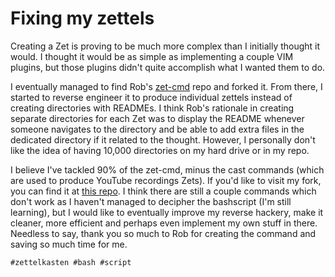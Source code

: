 # Fixing my zettels

Creating a Zet is proving to be much more complex than I initially thought it would. I thought it would be as simple as implementing a couple VIM plugins, but those plugins didn't quite accomplish what I wanted them to do.

I eventually managed to find Rob's [zet-cmd](https://github.com/rwxrob/zet-cmd) repo and forked it. From there, I started to reverse engineer it to produce individual zettels instead of creating directories with READMEs. I think Rob's rationale in creating separate directories for each Zet was to display the README whenever someone navigates to the directory and be able to add extra files in the dedicated directory if it related to the thought. However, I personally don't like the idea of having 10,000 directories on my hard drive or in my repo.

I believe I've tackled 90% of the zet-cmd, minus the cast commands (which are used to produce YouTube recordings Zets). If you'd like to visit my fork, you can find it at [this repo](https://github.com/controlshifted/zet-cmd). I think there are still a couple commands which don't work as I haven't managed to decipher the bashscript (I'm still learning), but I would like to eventually improve my reverse hackery, make it cleaner, more efficient and perhaps even implement my own stuff in there. Needless to say, thank you so much to Rob for creating the command and saving so much time for me. 

    #zettelkasten #bash #script
